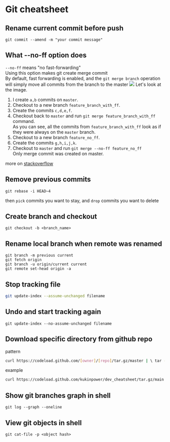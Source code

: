# Git cheatsheet

## Rename current commit before push
```
git commit --amend -m "your commit message"
```

## What --no-ff option does
`--no-ff` means "no fast-forwarding"  
Using this option makes git create merge commit  
By default, fast forwarding is enabled, and the `git merge branch` operation will simply move all commits from the branch to the master
<img src="img/git/no-ff.jpg">
Let's look at the image.
1. I create `a,b` commits on `master`.
2. Checkout to a new branch `feature_branch_with_ff`.
3. Create the commits `c,d,e,f`.
4. Checkout back to `master` and run `git merge feature_branch_with_ff` command.  
As you can see, all the commits from `feature_branch_with_ff` look as if they were always on the `master` branch.  
5. Checkout to a new branch `feature_no_ff`.
6. Create the commits `g,h,i,j,k`.
7. Checkout to `master` and run `git merge --no-ff feature_no_ff`  
Only merge commit was created on master. 

more on [stackoverflow](https://stackoverflow.com/questions/9069061/what-is-the-difference-between-git-merge-and-git-merge-no-ff)

## Remove previous commits
```
git rebase -i HEAD~4
```
then `pick` commits you want to stay, and `drop` commits you want to delete

## Create branch and checkout
```
git checkout -b <branch_name>
```

## Rename local branch when remote was renamed
```
git branch -m previous current
git fetch origin
git branch -u origin/current current
git remote set-head origin -a
```

## Stop tracking file
```bash
git update-index --assume-unchanged filename
```

## Undo and start tracking again
```
git update-index --no-assume-unchanged filename
```

## Download specific directory from github repo
pattern
```bash
curl https://codeload.github.com/[owner]/[repo]/tar.gz/master | \ tar -xz --strip=2 [repo]-master/[folder_path]
```

example
```bash
curl https://codeload.github.com/kukinpower/dev_cheatsheet/tar.gz/main | tar -xz --strip=2 dev_cheatsheet-main/img
```

## Show git branches graph in shell
```
git log --graph --oneline
```

## View git objects in shell
```
git cat-file -p <object hash>
```
